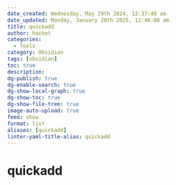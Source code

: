 ```yaml
---
date_created: Wednesday, May 29th 2024, 12:37:40 am
date_updated: Monday, January 20th 2025, 12:46:06 am
title: quickadd
author: hacket
categories:
  - Tools
category: Obsidian
tags: [obsidian]
toc: true
description: 
dg-publish: true
dg-enable-search: true
dg-show-local-graph: true
dg-show-toc: true
dg-show-file-tree: true
image-auto-upload: true
feed: show
format: list
aliases: [quickadd]
linter-yaml-title-alias: quickadd
---
```


# quickadd
